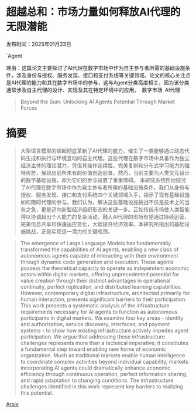 # 超越总和：市场力量如何释放AI代理的无限潜能

发布时间：2025年01月23日

`Agent

理由：这篇论文主要探讨了AI代理在数字市场中作为自主参与者所需的基础设施条件，涉及身份与授权、服务发现、接口和支付系统等关键领域。论文的核心关注点是AI代理的能力和其在数字市场中的参与，这与Agent分类高度相关，因为该分类通常涉及自主代理的设计、实现及其在特定环境中的应用。` `数字市场` `AI代理`

> Beyond the Sum: Unlocking AI Agents Potential Through Market Forces

# 摘要

> 大型语言模型的崛起彻底革新了AI代理的能力，催生了一类能够通过动态代码生成和执行与环境互动的自主代理。这些代理在数字市场中具备作为独立经济主体的理论潜力，凭借其操作连续性、完美复制和分布式学习能力的独特优势，展现出前所未有的价值创造前景。然而，当前主要为人类交互设计的数字基础设施，却为它们的参与设置了重重障碍。
    本研究系统性地探讨了AI代理在数字市场中作为自主参与者所需的基础设施条件。我们从身份与授权、服务发现、接口和支付系统四个关键领域入手，揭示了现有基础设施如何阻碍代理的参与。我们认为，解决这些基础设施挑战不仅是技术上的当务之急，更是迈向新型经济组织形态的关键一步。正如传统市场使人类智能得以协调超出个人能力的复杂活动，融入AI代理的市场有望通过持续运营、完美信息共享和快速适应变化，大幅提升经济效率。本研究所指出的基础设施挑战，正是实现这一潜力的关键瓶颈。

> The emergence of Large Language Models has fundamentally transformed the capabilities of AI agents, enabling a new class of autonomous agents capable of interacting with their environment through dynamic code generation and execution. These agents possess the theoretical capacity to operate as independent economic actors within digital markets, offering unprecedented potential for value creation through their distinct advantages in operational continuity, perfect replication, and distributed learning capabilities. However, contemporary digital infrastructure, architected primarily for human interaction, presents significant barriers to their participation.
  This work presents a systematic analysis of the infrastructure requirements necessary for AI agents to function as autonomous participants in digital markets. We examine four key areas - identity and authorization, service discovery, interfaces, and payment systems - to show how existing infrastructure actively impedes agent participation. We argue that addressing these infrastructure challenges represents more than a technical imperative; it constitutes a fundamental step toward enabling new forms of economic organization. Much as traditional markets enable human intelligence to coordinate complex activities beyond individual capability, markets incorporating AI agents could dramatically enhance economic efficiency through continuous operation, perfect information sharing, and rapid adaptation to changing conditions. The infrastructure challenges identified in this work represent key barriers to realizing this potential.

[Arxiv](https://arxiv.org/abs/2501.10388)